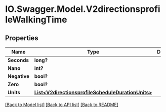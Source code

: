 # IO.Swagger.Model.V2directionsprofileWalkingTime
## Properties

Name | Type | Description | Notes
------------ | ------------- | ------------- | -------------
**Seconds** | **long?** |  | [optional] 
**Nano** | **int?** |  | [optional] 
**Negative** | **bool?** |  | [optional] 
**Zero** | **bool?** |  | [optional] 
**Units** | [**List&lt;V2directionsprofileScheduleDurationUnits&gt;**](V2directionsprofileScheduleDurationUnits.md) |  | [optional] 

[[Back to Model list]](../README.md#documentation-for-models) [[Back to API list]](../README.md#documentation-for-api-endpoints) [[Back to README]](../README.md)

